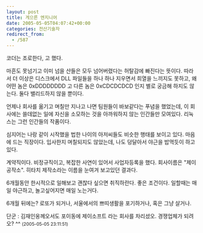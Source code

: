 ```yaml
---
layout: post
title: 게으른 엔지니어
date: 2005-05-05T04:07:42+00:00
categories: 전산기술자
redirect_from:
  - /587
---
```


코더는 조로한다, 고 했다.

마흔도 못넘기고 이미 넘을 산들은 모두 넘어버렸다는 허탈감에 빠진다는 뜻이다. 따라서 더 이상은 디스크에서 DLL 파일들을 하나 하나 지우면서 희열을 느끼지도 못하고, 왜 어떤 놈은 0xDDDDDDDD 고 다른 놈은 0xCDCDCDCD 인지 별로 궁금해 하지도 않는다. 둘다 밸리드하지 않을 뿐이다.

언제나 회사를 옮기고 며칠만 지나고 나면 팀원들이 바보같다는 푸념을 했었는데, 이 회사에는 쓸데없는 일에 자신을 소모하는 것을 아까워하지 않는 인간들만 모여있다. 리눅스는 그런 인간들의 작품이다.

심지어는 나랑 같이 시작했을 법한 나이의 아저씨들도 비슷한 행태를 보이고 있다. 마음에 드는 직장이다. 입사한지 며칠되지도 않았는데, 나도 덩달아서 야근을 밥먹듯이 하고 있다.

계약직이다. 비정규직이고, 복잡한 사연이 있어서 사업자등록을 했다. 회사이름은 "제이공작소". 히타치 제작소라는 이름을 눈여겨 보고있던 결과다.

6개월동안 한시적으로 일해보고 괜찮다 싶으면 취직하란다. 좋은 조건이다. 일할때는 매일 야근하고, 놀고싶어지면 매일 노는거다.

6개월 뒤에는? 로또가 되거나, 서울에서의 쁘띠생활을 포기하거나, 혹은 그냥 살거나.
<div id=comments>
<div class=comment>
<!--- cmt:1004 --->
<!--- mail: --->
<!--- parent:0 --->
단군 : 
김재인옹께오서도 포이동에 제이소프트 라는 회사를 차리셨오. 경쟁업체가 되려오? ^^
 <small>(2005-05-05 23:11:51)</small>
</div>
</div>
